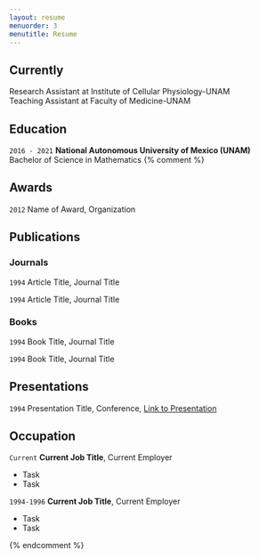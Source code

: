 ```yaml
---
layout: resume
menuorder: 3
menutitle: Resume
---
```

## Currently

Research Assistant at Institute of Cellular Physiology-UNAM\
Teaching Assistant at Faculty of Medicine-UNAM

## Education

`2016 - 2021`
__National Autonomous University of Mexico (UNAM)__\
Bachelor of Science in Mathematics
{% comment %}
## Awards

`2012`
Name of Award, Organization 

## Publications

<!-- A list is also available [online](https://scholar.google.co.uk/citations?user=LTOTl0YAAAAJ) -->

### Journals

`1994`
Article Title, Journal Title

`1994`
Article Title, Journal Title

### Books

`1994`
Book Title, Journal Title

`1994`
Book Title, Journal Title


## Presentations

`1994`
Presentation Title, Conference, <a href="https://MyWebsite.tld/presentation1">Link to Presentation</a>


## Occupation

`Current`
__Current Job Title__, Current Employer 

- Task
- Task

`1994-1996`
__Current Job Title__, Current Employer 

- Task
- Task


{% endcomment %}
<!-- ### Footer

Last updated: Dec 2021 -->


